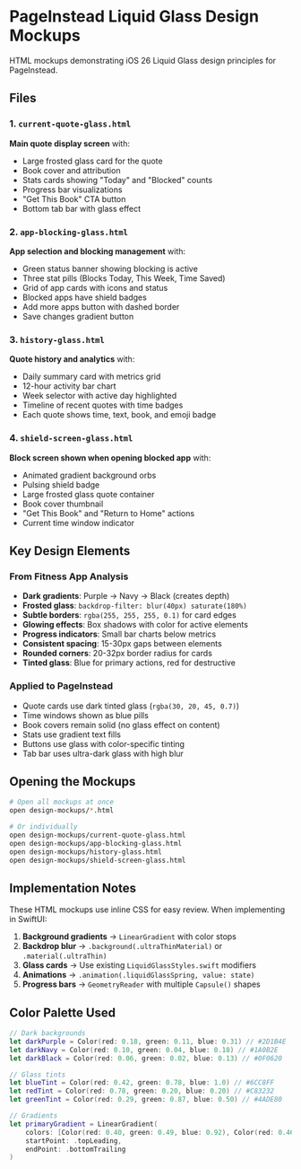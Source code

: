 # PageInstead Liquid Glass Design Mockups

HTML mockups demonstrating iOS 26 Liquid Glass design principles for PageInstead.

## Files

### 1. `current-quote-glass.html`
**Main quote display screen** with:
- Large frosted glass card for the quote
- Book cover and attribution
- Stats cards showing "Today" and "Blocked" counts
- Progress bar visualizations
- "Get This Book" CTA button
- Bottom tab bar with glass effect

### 2. `app-blocking-glass.html`
**App selection and blocking management** with:
- Green status banner showing blocking is active
- Three stat pills (Blocks Today, This Week, Time Saved)
- Grid of app cards with icons and status
- Blocked apps have shield badges
- Add more apps button with dashed border
- Save changes gradient button

### 3. `history-glass.html`
**Quote history and analytics** with:
- Daily summary card with metrics grid
- 12-hour activity bar chart
- Week selector with active day highlighted
- Timeline of recent quotes with time badges
- Each quote shows time, text, book, and emoji badge

### 4. `shield-screen-glass.html`
**Block screen shown when opening blocked app** with:
- Animated gradient background orbs
- Pulsing shield badge
- Large frosted glass quote container
- Book cover thumbnail
- "Get This Book" and "Return to Home" actions
- Current time window indicator

## Key Design Elements

### From Fitness App Analysis
- **Dark gradients**: Purple → Navy → Black (creates depth)
- **Frosted glass**: `backdrop-filter: blur(40px) saturate(180%)`
- **Subtle borders**: `rgba(255, 255, 255, 0.1)` for card edges
- **Glowing effects**: Box shadows with color for active elements
- **Progress indicators**: Small bar charts below metrics
- **Consistent spacing**: 15-30px gaps between elements
- **Rounded corners**: 20-32px border radius for cards
- **Tinted glass**: Blue for primary actions, red for destructive

### Applied to PageInstead
- Quote cards use dark tinted glass (`rgba(30, 20, 45, 0.7)`)
- Time windows shown as blue pills
- Book covers remain solid (no glass effect on content)
- Stats use gradient text fills
- Buttons use glass with color-specific tinting
- Tab bar uses ultra-dark glass with high blur

## Opening the Mockups

```bash
# Open all mockups at once
open design-mockups/*.html

# Or individually
open design-mockups/current-quote-glass.html
open design-mockups/app-blocking-glass.html
open design-mockups/history-glass.html
open design-mockups/shield-screen-glass.html
```

## Implementation Notes

These HTML mockups use inline CSS for easy review. When implementing in SwiftUI:

1. **Background gradients** → `LinearGradient` with color stops
2. **Backdrop blur** → `.background(.ultraThinMaterial)` or `.material(.ultraThin)`
3. **Glass cards** → Use existing `LiquidGlassStyles.swift` modifiers
4. **Animations** → `.animation(.liquidGlassSpring, value: state)`
5. **Progress bars** → `GeometryReader` with multiple `Capsule()` shapes

## Color Palette Used

```swift
// Dark backgrounds
let darkPurple = Color(red: 0.18, green: 0.11, blue: 0.31) // #2D1B4E
let darkNavy = Color(red: 0.10, green: 0.04, blue: 0.18) // #1A0B2E
let darkBlack = Color(red: 0.06, green: 0.02, blue: 0.13) // #0F0620

// Glass tints
let blueTint = Color(red: 0.42, green: 0.78, blue: 1.0) // #6CC8FF
let redTint = Color(red: 0.78, green: 0.20, blue: 0.20) // #C83232
let greenTint = Color(red: 0.29, green: 0.87, blue: 0.50) // #4ADE80

// Gradients
let primaryGradient = LinearGradient(
    colors: [Color(red: 0.40, green: 0.49, blue: 0.92), Color(red: 0.46, green: 0.29, blue: 0.64)],
    startPoint: .topLeading,
    endPoint: .bottomTrailing
)
```

